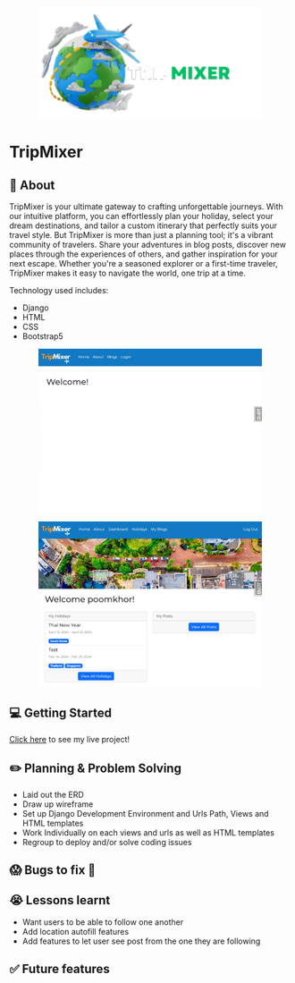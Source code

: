 <p align='center'><img src="staticfiles/planner/images/main-logo.png" width="400"></p>

# TripMixer

## :page_facing_up: About

TripMixer is your ultimate gateway to crafting unforgettable journeys. With our intuitive platform, you can effortlessly plan your holiday, select your dream destinations, and tailor a custom itinerary that perfectly suits your travel style. But TripMixer is more than just a planning tool; it's a vibrant community of travelers.
Share your adventures in blog posts, discover new places through the experiences of others, and gather inspiration for your next escape. Whether you're a seasoned explorer or a first-time traveler, TripMixer makes it easy to navigate the world, one trip at a time.

Technology used includes:

-   Django
-   HTML
-   CSS
-   Bootstrap5

<p align='center'><img src="staticfiles/planner/images/landing_page.jpg" width="400"></p>

<p align='center'><img src="staticfiles/planner/images/dashboard.jpg" width="400"></p>

## :computer: Getting Started

[Click here](https://sei-tripmixer.fly.dev/) to see my live project!

## :pencil2: Planning & Problem Solving

-   Laid out the ERD
-   Draw up wireframe
-   Set up Django Development Environment and Urls Path, Views and HTML templates
-   Work Individually on each views and urls as well as HTML templates
-   Regroup to deploy and/or solve coding issues

## :scream: Bugs to fix :poop:

## :sob: Lessons learnt

-   Want users to be able to follow one another
-   Add location autofill features
-   Add features to let user see post from the one they are following

## :white_check_mark: Future features
